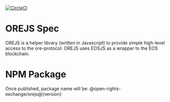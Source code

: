 [![CircleCI](https://circleci.com/gh/Open-Rights-Exchange/ore-js.svg?style=svg)](https://circleci.com/gh/Open-Rights-Exchange/ore-js)

# OREJS Spec

OREJS is a helper library (written in Javascript) to provide simple high-level access to the ore-protocol. OREJS uses EOSJS as a wrapper to the EOS blockchain.

# NPM Package

Once published, package name will be: @open-rights-exchange/orejs@{version}
